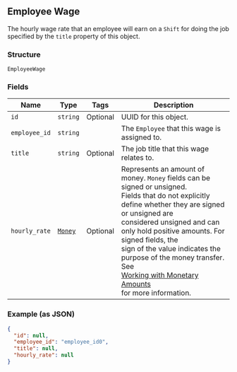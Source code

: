 ## Employee Wage

The hourly wage rate that an employee will earn on a `Shift` for doing the job
specified by the `title` property of this object.

### Structure

`EmployeeWage`

### Fields

| Name | Type | Tags | Description |
|  --- | --- | --- | --- |
| `id` | `string` | Optional | UUID for this object. |
| `employee_id` | `string` |  | The `Employee` that this wage is assigned to. |
| `title` | `string` | Optional | The job title that this wage relates to. |
| `hourly_rate` | [`Money`](/doc/models/money.md) | Optional | Represents an amount of money. `Money` fields can be signed or unsigned.<br>Fields that do not explicitly define whether they are signed or unsigned are<br>considered unsigned and can only hold positive amounts. For signed fields, the<br>sign of the value indicates the purpose of the money transfer. See<br>[Working with Monetary Amounts](https://developer.squareup.com/docs/build-basics/working-with-monetary-amounts)<br>for more information. |

### Example (as JSON)

```json
{
  "id": null,
  "employee_id": "employee_id0",
  "title": null,
  "hourly_rate": null
}
```

